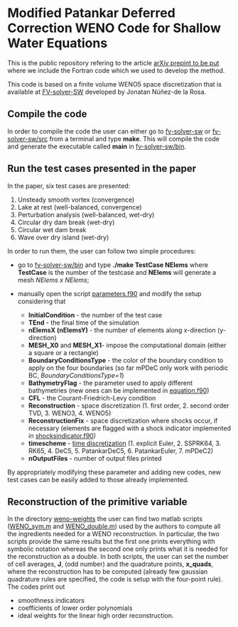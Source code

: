 # Modified Patankar Deferred Correction WENO Code for Shallow Water Equations

This is the public repository refering to the article [arXiv prepint to be put](https://arxiv.org) where we include the Fortran code which we used to develop the method.

This code is based on a finite volume WENO5 space discretization that is available at [FV-solver-SW](https://github.com/jbnunezd/fv-solver-sw.git) developed by Jonatan Núñez-de la Rosa.

## Compile the code

In order to compile the code the user can either go to [fv-solver-sw](fv-solver-sw) or [fv-solver-sw/src](fv-solver-sw/src)
from a terminal and type **make**. This will compile the code and generate the executable called **main** in [fv-solver-sw/bin](fv-solver-sw/bin).

## Run the test cases presented in the paper 

In the paper, six test cases are presented:
1. Unsteady smooth vortex (convergence)
1. Lake at rest (well-balanced, convergence)
1. Perturbation analysis (well-balanced, wet-dry)
1. Circular dry dam break (wet-dry)
1. Circular wet dam break
1. Wave over dry island (wet-dry)

In order to run them, the user can follow two simple procedures:

* go to [fv-solver-sw/bin](tree/main/fv-solver-sw/bin) and type 
**./make TestCase NElems** 
where **TestCase** is the number of the testcase and **NElems** will generate a mesh *NElems x NElems*;

* manually open the script [parameters.f90](fv-solver-sw/src/bin/parameters.f90) and modify the setup considering that  

  * **InitialCondition**       - the number of the test case     
  * **TEnd**                   - the final time of the simulation   
  * **nElemsX (nElemsY)**      - the number of elements along x-direction (y-direction)    
  * **MESH_X0** and **MESH_X1**- impose the computational domain (either a square or a rectangle)   
  * **BoundaryConditionsType** - the color of the boundary condition to apply on the four boundaries (so far mPDeC only work with periodic BC, *BoundaryConditionsType=1*)   
  * **BathymetryFlag**         - the parameter used to apply different bathymetries (new ones can be implemented in [equation.f90](fv-solver-sw/src/bin/equation.f90))   
  * **CFL**                    - the Courant-Friedrich-Levy condition  
  * **Reconstruction**         - space discretization (1. first order, 2. second order TVD, 3. WENO3, 4. WENO5)    
  * **ReconstructionFix**      - space discretization where shocks occur, if necessary (elements are flagged with a shock indicator implemented in [shocksindicator.f90](fv-solver-sw/src/shocksindicator.f90))     
  * **timescheme**             - [time discretization](fv-solver-sw/src/timediscretization.f90) (1. explicit Euler, 2. SSPRK64, 3. RK65, 4. DeC5, 5. PatankarDeC5, 6. PatankarEuler, 7. mPDeC2)   
  * **nOutputFiles**           - number of output files printed    

By appropriately modifying these parameter and adding new codes, new test cases can be easily added to those already implemented.

## Reconstruction of the primitive variable

In the directory [weno-weights](weno-weights) the user can find two matlab scripts ([WENO_sym.m](weno-weights/WENO_sym.m) and 
[WENO_double.m](weno-weights/WENO_double.m)) used by the authors to compute all the ingredients needed for a WENO reconstruction. 
In particular, the two scripts provide the same results but the first one prints everything with symbolic notation whereas the second one only prints
what it is needed for the reconstruction as a double. In both scripts, the user can set the number of cell averages, **J**, (odd number) and the quadrature 
points, **x_quads**, where the reconstruction has to be computed (already few gaussian quadrature rules are specified, the code is setup with the 
four-point rule). The codes print out
* smoothness indicators
* coefficients of lower order polynomials
* ideal weights for the linear high order reconstruction.



